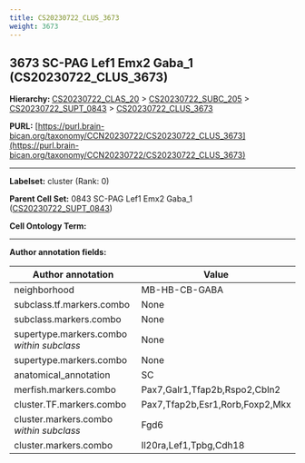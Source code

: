 ```yaml
---
title: CS20230722_CLUS_3673
weight: 3673
---
```

## 3673 SC-PAG Lef1 Emx2 Gaba_1 (CS20230722_CLUS_3673)
<b>Hierarchy: </b>
[CS20230722_CLAS_20](../CS20230722_CLAS_20) >
[CS20230722_SUBC_205](../CS20230722_SUBC_205) >
[CS20230722_SUPT_0843](../CS20230722_SUPT_0843) >
[CS20230722_CLUS_3673](../CS20230722_CLUS_3673)

**PURL:** [https://purl.brain-bican.org/taxonomy/CCN20230722/CS20230722_CLUS_3673](https://purl.brain-bican.org/taxonomy/CCN20230722/CS20230722_CLUS_3673)

---


**Labelset:** cluster (Rank: 0)

**Parent Cell Set:** 0843 SC-PAG Lef1 Emx2 Gaba_1 ([CS20230722_SUPT_0843](../CS20230722_SUPT_0843))



**Cell Ontology Term:** 

[MARKER GENES.]: #


---

[TRANSFERRED ANNOTATIONS.]: #


[AUTHOR ANNOTATION FIELDS.]: #


**Author annotation fields:**

| Author annotation | Value |
|-------------------|-------|
|neighborhood|MB-HB-CB-GABA|
|subclass.tf.markers.combo|None|
|subclass.markers.combo|None|
|supertype.markers.combo _within subclass_|None|
|supertype.markers.combo|None|
|anatomical_annotation|SC|
|merfish.markers.combo|Pax7,Galr1,Tfap2b,Rspo2,Cbln2|
|cluster.TF.markers.combo|Pax7,Tfap2b,Esr1,Rorb,Foxp2,Mkx|
|cluster.markers.combo _within subclass_|Fgd6|
|cluster.markers.combo|Il20ra,Lef1,Tpbg,Cdh18|
